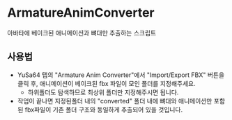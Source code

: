 # ArmatureAnimConverter
아바타에 베이크된 애니메이션과 뼈대만 추출하는 스크립트

## 사용법
- YuSa64 탭의 "Armature Anim Converter"에서 "Import/Export FBX" 버튼을 클릭 후, 애니메이션이 베이크된 fbx 파일이 모인 폴더를 지정해주세요.
  - 하위폴더도 탐색하므로 최상위 폴더만 지정해주시면 됩니다.
- 작업이 끝나면 지정된폴더 내의 "converted" 폴더 내에 뼈대와 애니메이션만 포함된 fbx파일이 기존 폴더 구조와 동일하게 추출되어 있을 것입니다.
